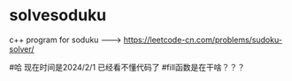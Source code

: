 # solvesoduku
c++ program for soduku --->
https://leetcode-cn.com/problems/sudoku-solver/

#哈 现在时间是2024/2/1 已经看不懂代码了
#fill函数是在干啥？？？
